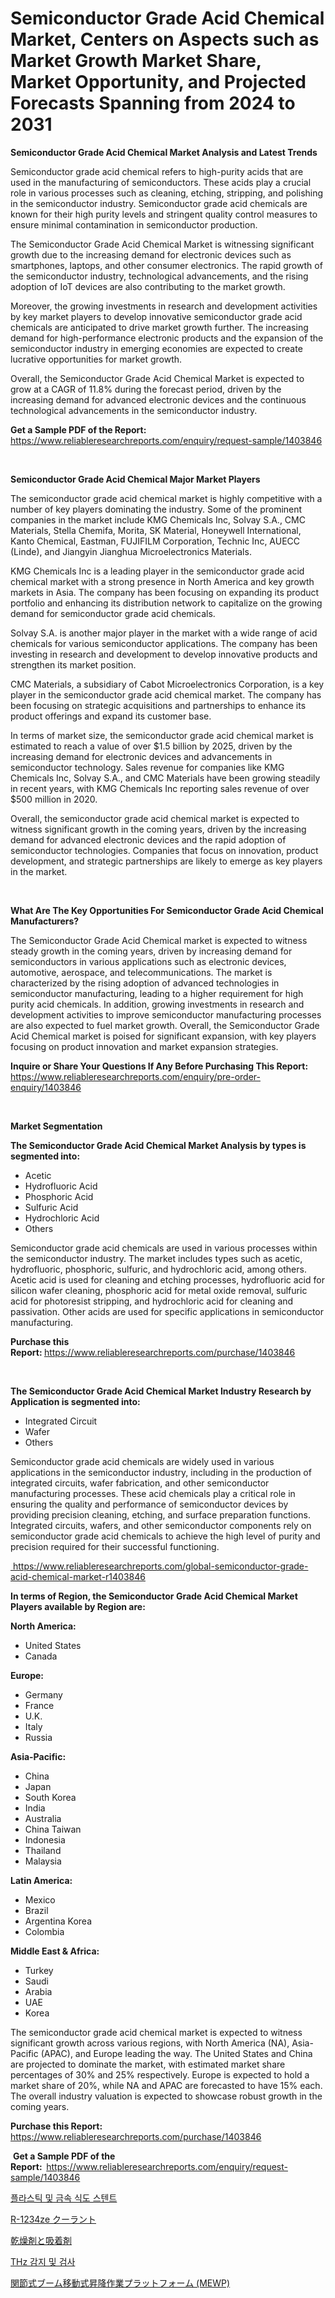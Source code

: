 <p><h1>Semiconductor Grade Acid Chemical Market, Centers on Aspects such as Market Growth Market Share, Market Opportunity, and Projected Forecasts Spanning from 2024 to 2031</h1></p><p><strong>Semiconductor Grade Acid Chemical Market Analysis and Latest Trends</strong></p>
<p><p>Semiconductor grade acid chemical refers to high-purity acids that are used in the manufacturing of semiconductors. These acids play a crucial role in various processes such as cleaning, etching, stripping, and polishing in the semiconductor industry. Semiconductor grade acid chemicals are known for their high purity levels and stringent quality control measures to ensure minimal contamination in semiconductor production.</p><p>The Semiconductor Grade Acid Chemical Market is witnessing significant growth due to the increasing demand for electronic devices such as smartphones, laptops, and other consumer electronics. The rapid growth of the semiconductor industry, technological advancements, and the rising adoption of IoT devices are also contributing to the market growth.</p><p>Moreover, the growing investments in research and development activities by key market players to develop innovative semiconductor grade acid chemicals are anticipated to drive market growth further. The increasing demand for high-performance electronic products and the expansion of the semiconductor industry in emerging economies are expected to create lucrative opportunities for market growth.</p><p>Overall, the Semiconductor Grade Acid Chemical Market is expected to grow at a CAGR of 11.8% during the forecast period, driven by the increasing demand for advanced electronic devices and the continuous technological advancements in the semiconductor industry.</p></p>
<p><strong>Get a Sample PDF of the Report:&nbsp;</strong> <a href="https://www.reliableresearchreports.com/enquiry/request-sample/1403846">https://www.reliableresearchreports.com/enquiry/request-sample/1403846</a></p>
<p>&nbsp;</p>
<p><strong>Semiconductor Grade Acid Chemical Major Market Players</strong></p>
<p><p>The semiconductor grade acid chemical market is highly competitive with a number of key players dominating the industry. Some of the prominent companies in the market include KMG Chemicals Inc, Solvay S.A., CMC Materials, Stella Chemifa, Morita, SK Material, Honeywell International, Kanto Chemical, Eastman, FUJIFILM Corporation, Technic Inc, AUECC (Linde), and Jiangyin Jianghua Microelectronics Materials.</p><p>KMG Chemicals Inc is a leading player in the semiconductor grade acid chemical market with a strong presence in North America and key growth markets in Asia. The company has been focusing on expanding its product portfolio and enhancing its distribution network to capitalize on the growing demand for semiconductor grade acid chemicals.</p><p>Solvay S.A. is another major player in the market with a wide range of acid chemicals for various semiconductor applications. The company has been investing in research and development to develop innovative products and strengthen its market position.</p><p>CMC Materials, a subsidiary of Cabot Microelectronics Corporation, is a key player in the semiconductor grade acid chemical market. The company has been focusing on strategic acquisitions and partnerships to enhance its product offerings and expand its customer base.</p><p>In terms of market size, the semiconductor grade acid chemical market is estimated to reach a value of over $1.5 billion by 2025, driven by the increasing demand for electronic devices and advancements in semiconductor technology. Sales revenue for companies like KMG Chemicals Inc, Solvay S.A., and CMC Materials have been growing steadily in recent years, with KMG Chemicals Inc reporting sales revenue of over $500 million in 2020. </p><p>Overall, the semiconductor grade acid chemical market is expected to witness significant growth in the coming years, driven by the increasing demand for advanced electronic devices and the rapid adoption of semiconductor technologies. Companies that focus on innovation, product development, and strategic partnerships are likely to emerge as key players in the market.</p></p>
<p>&nbsp;</p>
<p><strong>What Are The Key Opportunities For Semiconductor Grade Acid Chemical Manufacturers?</strong></p>
<p><p>The Semiconductor Grade Acid Chemical market is expected to witness steady growth in the coming years, driven by increasing demand for semiconductors in various applications such as electronic devices, automotive, aerospace, and telecommunications. The market is characterized by the rising adoption of advanced technologies in semiconductor manufacturing, leading to a higher requirement for high purity acid chemicals. In addition, growing investments in research and development activities to improve semiconductor manufacturing processes are also expected to fuel market growth. Overall, the Semiconductor Grade Acid Chemical market is poised for significant expansion, with key players focusing on product innovation and market expansion strategies.</p></p>
<p><strong>Inquire or Share Your Questions If Any Before Purchasing This Report:</strong> <a href="https://www.reliableresearchreports.com/enquiry/pre-order-enquiry/1403846">https://www.reliableresearchreports.com/enquiry/pre-order-enquiry/1403846</a></p>
<p>&nbsp;</p>
<p><strong>Market Segmentation</strong></p>
<p><strong>The Semiconductor Grade Acid Chemical Market Analysis by types is segmented into:</strong></p>
<p><ul><li>Acetic</li><li>Hydrofluoric Acid</li><li>Phosphoric Acid</li><li>Sulfuric Acid</li><li>Hydrochloric Acid</li><li>Others</li></ul></p>
<p><p>Semiconductor grade acid chemicals are used in various processes within the semiconductor industry. The market includes types such as acetic, hydrofluoric, phosphoric, sulfuric, and hydrochloric acid, among others. Acetic acid is used for cleaning and etching processes, hydrofluoric acid for silicon wafer cleaning, phosphoric acid for metal oxide removal, sulfuric acid for photoresist stripping, and hydrochloric acid for cleaning and passivation. Other acids are used for specific applications in semiconductor manufacturing.</p></p>
<p><strong>Purchase this Report:&nbsp;</strong><a href="https://www.reliableresearchreports.com/purchase/1403846">https://www.reliableresearchreports.com/purchase/1403846</a></p>
<p>&nbsp;</p>
<p><strong>The Semiconductor Grade Acid Chemical Market Industry Research by Application is segmented into:</strong></p>
<p><ul><li>Integrated Circuit</li><li>Wafer</li><li>Others</li></ul></p>
<p><p>Semiconductor grade acid chemicals are widely used in various applications in the semiconductor industry, including in the production of integrated circuits, wafer fabrication, and other semiconductor manufacturing processes. These acid chemicals play a critical role in ensuring the quality and performance of semiconductor devices by providing precision cleaning, etching, and surface preparation functions. Integrated circuits, wafers, and other semiconductor components rely on semiconductor grade acid chemicals to achieve the high level of purity and precision required for their successful functioning.</p></p>
<p><a href="https://www.reliableresearchreports.com/global-semiconductor-grade-acid-chemical-market-r1403846">&nbsp;https://www.reliableresearchreports.com/global-semiconductor-grade-acid-chemical-market-r1403846</a></p>
<p><strong>In terms of Region, the Semiconductor Grade Acid Chemical Market Players available by Region are:</strong></p>
<p>
    <p> <strong> North America: </strong>
        <ul>
            <li>United States</li>
            <li>Canada</li>
        </ul>
        </p> 
    <p> <strong> Europe: </strong>
        <ul>
            <li>Germany</li>
            <li>France</li>
            <li>U.K.</li>
            <li>Italy</li>
            <li>Russia</li>
        </ul>
        </p> 
    <p> <strong> Asia-Pacific: </strong>
        <ul>
            <li>China</li>
            <li>Japan</li>
            <li>South Korea</li>
            <li>India</li>
            <li>Australia</li>
            <li>China Taiwan</li>
            <li>Indonesia</li>
            <li>Thailand</li>
            <li>Malaysia</li>
        </ul>
        </p> 
    <p> <strong> Latin America: </strong>
        <ul>
            <li>Mexico</li>
            <li>Brazil</li>
            <li>Argentina Korea</li>
            <li>Colombia</li>
        </ul>
        </p> 
    <p> <strong> Middle East & Africa: </strong>
        <ul>
            <li>Turkey</li>
            <li>Saudi</li>
            <li>Arabia</li>
            <li>UAE</li>
            <li>Korea</li>
        </ul>
    </p>
    </p>
<p><p>The semiconductor grade acid chemical market is expected to witness significant growth across various regions, with North America (NA), Asia-Pacific (APAC), and Europe leading the way. The United States and China are projected to dominate the market, with estimated market share percentages of 30% and 25% respectively. Europe is expected to hold a market share of 20%, while NA and APAC are forecasted to have 15% each. The overall industry valuation is expected to showcase robust growth in the coming years.</p></p>
<p><strong>Purchase this Report: </strong><a href="https://www.reliableresearchreports.com/purchase/1403846">https://www.reliableresearchreports.com/purchase/1403846</a></p>
<p>&nbsp;<strong>Get a Sample PDF of the Report:&nbsp;&nbsp;</strong><a href="https://www.reliableresearchreports.com/enquiry/request-sample/1403846">https://www.reliableresearchreports.com/enquiry/request-sample/1403846</a></p>
<p><strong></strong></p>
<p><p><a href="https://medium.com/@mariedawsonv31/%ED%94%8C%EB%9D%BC%EC%8A%A4%ED%8B%B1-%EB%B0%8F-%EA%B8%88%EC%86%8D%EC%8B%9D-%EC%8B%9D%EB%8F%84-%EC%8A%A4%ED%85%90%ED%8A%B8-%EC%8B%9C%EC%9E%A5%EC%9D%80-2024%EB%85%84%EB%B6%80%ED%84%B0-2031%EB%85%84%EA%B9%8C%EC%A7%80-%EC%84%B1%EC%9E%A5-%EC%A0%84%EB%A7%9D%EC%9D%B4-%EC%9E%88%EC%9C%BC%EB%A9%B0-%EC%9D%98-cagr%EB%A1%9C-%EC%98%88%EC%83%81%EB%90%98%EB%A9%B0-%EC%9D%91%EC%9A%A9-%EC%A7%80%EC%97%AD%EC%A0%81-%EC%A0%84%EB%A7%9D-%EB%B0%8F-%EC%88%98%EC%9D%B5%EC%97%90-%EB%8C%80%ED%95%9C-%EC%8B%9C%EC%9E%A5-%ED%8A%B8%EB%A0%8C%EB%93%9C-%EB%B6%84%EC%84%9D%EC%9D%B4-%EC%9E%88%EC%8A%B5%EB%8B%88%EB%8B%A4-9f79a2c5f82e">플라스틱 및 금속 식도 스텐트</a></p><p><a href="https://medium.com/@lovern8746/r-1234ze%E5%86%B7%E5%AA%92%E3%81%AE%E5%B8%82%E5%A0%B4%E8%A6%8F%E6%A8%A1-%E5%B8%82%E5%A0%B4%E5%B1%95%E6%9C%9B%E3%81%A8%E5%B8%82%E5%A0%B4%E4%BA%88%E6%B8%AC-2024%E5%B9%B4%E3%81%8B%E3%82%892031%E5%B9%B4-c0181467a447">R-1234ze クーラント</a></p><p><a href="https://github.com/RudyBoyer2017/Market-Research-Report-List-1/blob/main/7640346114459.md">乾燥剤と吸着剤</a></p><p><a href="https://medium.com/@lewis1lillian/thz-%EA%B0%90%EC%A7%80-%EB%B0%8F-%EA%B2%80%EC%82%AC-%EC%8B%9C%EC%9E%A5%EC%97%90-%EB%8C%80%ED%95%9C-%EC%8B%AC%EC%B8%B5-%EB%B6%84%EC%84%9D-%EB%8F%99%ED%96%A5-%EC%8B%9C%EC%9E%A5-%EC%84%B8%EB%B6%84%ED%99%94-%EB%B0%8F-%EA%B2%BD%EC%9F%81-%EB%B6%84%EC%84%9D-6ab65a19a4ad">THz 감지 및 검사</a></p><p><a href="https://medium.com/@hopedjones22024/%E3%82%A2%E3%83%BC%E3%83%86%E3%82%A3%E3%82%AD%E3%83%A5%E3%83%AC%E3%83%BC%E3%83%86%E3%82%A3%E3%83%B3%E3%82%B0-%E3%83%96%E3%83%BC%E3%83%A0-%E3%83%A2%E3%83%90%E3%82%A4%E3%83%AB%E6%98%87%E9%99%8D%E5%BC%8F%E4%BD%9C%E6%A5%AD%E3%83%97%E3%83%A9%E3%83%83%E3%83%88%E3%83%95%E3%82%A9%E3%83%BC%E3%83%A0-mewp-%E5%B8%82%E5%A0%B4%E8%A6%8F%E6%A8%A1%E3%81%AF-%E3%82%B0%E3%83%AD%E3%83%BC%E3%83%90%E3%83%AB%E7%94%A3%E6%A5%AD%E3%81%AE%E6%9C%80%E8%89%AF%E3%81%AE%E3%83%9E%E3%83%BC%E3%82%B1%E3%83%86%E3%82%A3%E3%83%B3%E3%82%B0%E3%83%81%E3%83%A3%E3%83%8D%E3%83%AB%E3%82%92%E6%98%8E%E3%82%89%E3%81%8B%E3%81%AB%E3%81%97%E3%81%BE%E3%81%99-994c58742026">関節式ブーム移動式昇降作業プラットフォーム (MEWP)</a></p></p>